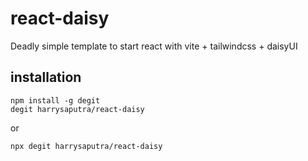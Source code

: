 # react-daisy

Deadly simple template to start react with vite + tailwindcss + daisyUI

## installation

```
npm install -g degit
degit harrysaputra/react-daisy
```
or
```
npx degit harrysaputra/react-daisy
```
